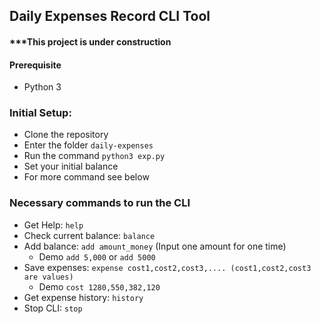 ## Daily Expenses Record CLI Tool

#### ***This project is under construction

#### Prerequisite

* Python 3

### Initial Setup:
* Clone the repository
* Enter the folder `daily-expenses`
* Run the command `python3 exp.py`
* Set your initial balance
* For more command see below 

### Necessary commands to run the CLI

* Get Help: `help`
* Check current balance: `balance`
* Add balance: `add amount_money` (Input one amount for one time)
  * Demo `add 5,000` or `add 5000`
* Save expenses: `expense cost1,cost2,cost3,.... (cost1,cost2,cost3 are values)`
  * Demo `cost 1280,550,382,120` 
* Get expense history: `history`
* Stop CLI: `stop`
